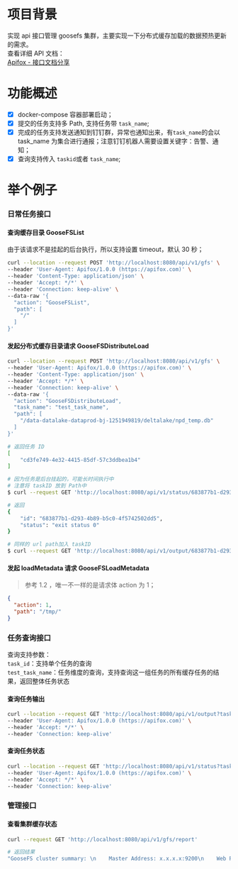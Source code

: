 <a name="itJfZ"></a>

# 项目背景

实现 api 接口管理 goosefs 集群，主要实现一下分布式缓存加载的数据预热更新的需求。<br />查看详细 API 文档：<br />[Apifox - 接口文档分享](https://apifox.com/apidoc/shared-78738557-618b-46ba-9a97-da1f90eeff26)
<a name="BeeEd"></a>

# 功能概述

- [x] docker-compose 容器部署启动；
- [x] 提交的任务支持多 Path, 支持任务带 `task_name`;
- [x] 完成的任务支持发送通知到钉钉群，异常也通知出来，有`task_name`的会以 task_name 为集合进行通报；注意钉钉机器人需要设置关键字：告警、通知；
- [x] 查询支持传入 `taskid`或者 `task_name`;
      <a name="pfpm4"></a>

# 举个例子

<a name="Edm4E"></a>

### 日常任务接口

<a name="bdQGS"></a>

#### 查询缓存目录 GooseFSList

由于该请求不是挂起的后台执行，所以支持设置 timeout，默认 30 秒；

```bash
curl --location --request POST 'http://localhost:8080/api/v1/gfs' \
--header 'User-Agent: Apifox/1.0.0 (https://apifox.com)' \
--header 'Content-Type: application/json' \
--header 'Accept: */*' \
--header 'Connection: keep-alive' \
--data-raw '{
  "action": "GooseFSList",
  "path": [
    "/"
  ]
}'
```

<a name="ca6Jq"></a>

#### 发起分布式缓存目录请求 GooseFSDistributeLoad

```bash
curl --location --request POST 'http://localhost:8080/api/v1/gfs' \
--header 'User-Agent: Apifox/1.0.0 (https://apifox.com)' \
--header 'Content-Type: application/json' \
--header 'Accept: */*' \
--header 'Connection: keep-alive' \
--data-raw '{
  "action": "GooseFSDistributeLoad",
  "task_name": "test_task_name",
  "path": [
    "/data-datalake-dataprod-bj-1251949819/deltalake/npd_temp.db"
  ]
}'

# 返回任务 ID
[
    "cd3fe749-4e32-4415-85df-57c3ddbea1b4"
]
```

```bash
# 因为任务是后台挂起的，可能长时间执行中
# 注意将 taskID 放到 Path中
$ curl --request GET 'http://localhost:8080/api/v1/status/683877b1-d293-4b89-b5c0-4f5742502dd5'

# 返回
{
    "id": "683877b1-d293-4b89-b5c0-4f5742502dd5",
    "status": "exit status 0"
}
```

```bash
# 同样的 url path加入 taskID
$ curl --request GET 'http://localhost:8080/api/v1/output/683877b1-d293-4b89-b5c0-4f5742502dd5'
```

<a name="yHWH4"></a>

#### 发起 loadMetadata 请求 GooseFSLoadMetadata

> 参考 1.2 ，唯一不一样的是请求体 action 为 1；

```json
{
  "action": 1,
  "path": "/tmp/"
}
```

<a name="BUBBw"></a>

### 任务查询接口

查询支持参数：<br />`task_id`：支持单个任务的查询<br />`test_task_name`：任务维度的查询，支持查询这一组任务的所有缓存任务的结果，返回整体任务状态
<a name="FoopH"></a>

#### 查询任务输出

```bash
curl --location --request GET 'http://localhost:8080/api/v1/output?task_name=test_task_name' \
--header 'User-Agent: Apifox/1.0.0 (https://apifox.com)' \
--header 'Accept: */*' \
--header 'Connection: keep-alive'
```

<a name="ccgvf"></a>

#### 查询任务状态

```bash
curl --location --request GET 'http://localhost:8080/api/v1/status?task_name=test_task_name' \
--header 'User-Agent: Apifox/1.0.0 (https://apifox.com)' \
--header 'Accept: */*' \
--header 'Connection: keep-alive'
```

<a name="ucUTV"></a>

### 管理接口

<a name="kBTjA"></a>

#### 查看集群缓存状态

```bash
curl --request GET 'http://localhost:8080/api/v1/gfs/report'

# 返回结果
"GooseFS cluster summary: \n    Master Address: x.x.x.x:9200\n    Web Port: 9201\n    Rpc Port: 9200\n    Started: 07-30-2024 15:05:31:578\n    Uptime: 5 day(s), 23 hour(s), 25 minute(s), and 37 second(s)\n    Version: 1.4.5.3\n    Safe Mode: false\n    Zookeeper Enabled: false\n    Live Workers: 10\n    Lost Workers: 0\n    Total Capacity: 117.19TB\n        Tier: SSD  Size: 117.19TB\n    Used Capacity: 117.81GB\n        Tier: SSD  Size: 117.81GB\n    Free Capacity: 117.07TB\n"
```
